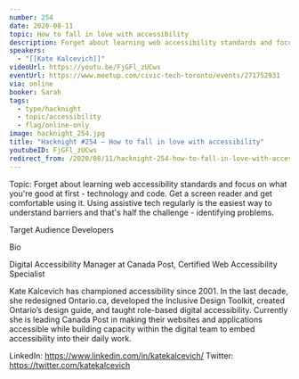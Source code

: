 ```yaml
---
number: 254
date: 2020-08-11
topic: How to fall in love with accessibility
description: Forget about learning web accessibility standards and focus on what you're good at first - technology and code. Get a screen reader and get comfortable using it. Using assistive tech regularly is the easiest way to understand barriers and that's half the challenge - identifying problems.
speakers:
  - "[[Kate Kalcevich]]"
videoUrl: https://youtu.be/FjGFl_zUCws
eventUrl: https://www.meetup.com/civic-tech-toronto/events/271752931
via: online
booker: Sarah
tags:
  - type/hacknight
  - topic/accessibility
  - flag/online-only
image: hacknight_254.jpg
title: "Hacknight #254 – How to fall in love with accessibility"
youtubeID: FjGFl_zUCws
redirect_from: /2020/08/11/hacknight-254-how-to-fall-in-love-with-accessibility-with-kate-kalcevich/
---
```


Topic:
Forget about learning web accessibility standards and focus on what you're good at first - technology and code. Get a screen reader and get comfortable using it. Using assistive tech regularly is the easiest way to understand barriers and that's half the challenge - identifying problems.

Target Audience
Developers

Bio

Digital Accessibility Manager at Canada Post, Certified Web Accessibility Specialist

Kate Kalcevich has championed accessibility since 2001. In the last decade, she redesigned Ontario.ca, developed the Inclusive Design Toolkit, created Ontario’s design guide, and taught role-based digital accessibility. Currently she is leading Canada Post in making their websites and applications accessible while building capacity within the digital team to embed accessibility into their daily work.

LinkedIn: https://www.linkedin.com/in/katekalcevich/
Twitter: https://twitter.com/katekalcevich
